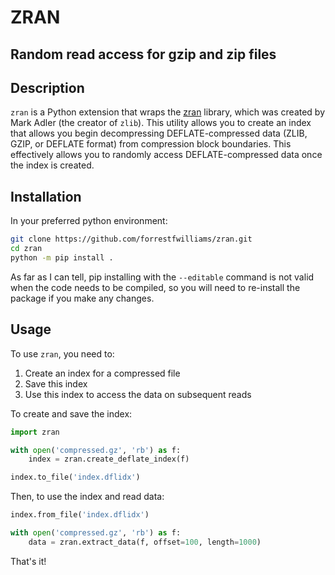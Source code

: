 # ZRAN

## Random read access for gzip and zip files

## Description
`zran` is a Python extension that wraps the [zran](https://github.com/madler/zlib/blob/master/examples/zran.h) library, which was created by Mark Adler (the creator of `zlib`). This utility allows you to create an index that allows you begin decompressing DEFLATE-compressed data (ZLIB, GZIP, or DEFLATE format) from compression block boundaries. This effectively allows you to randomly access DEFLATE-compressed data once the index is created.

## Installation
In your preferred python environment:
```bash
git clone https://github.com/forrestfwilliams/zran.git
cd zran
python -m pip install .
```
As far as I can tell, pip installing with the `--editable` command is not valid when the code needs to be compiled, so you will need to re-install the package if you make any changes.

## Usage
To use `zran`, you need to:

1. Create an index for a compressed file
2. Save this index
3. Use this index to access the data on subsequent reads

To create and save the index:
```python
import zran

with open('compressed.gz', 'rb') as f:
    index = zran.create_deflate_index(f)

index.to_file('index.dflidx')
```

Then, to use the index and read data:
```python
index.from_file('index.dflidx')

with open('compressed.gz', 'rb') as f:
    data = zran.extract_data(f, offset=100, length=1000)
```

That's it!
